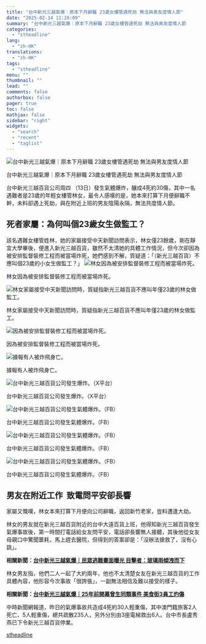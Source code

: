 ```yaml
---
title: "台中新光三越氣爆｜原本下月辭職 23歲女樓管遇死劫 無法與男友度情人節"
date: "2025-02-14 11:26:09"
summary: "台中新光三越氣爆｜原本下月辭職 23歲女樓管遇死劫 無法與男友度情人節       台中新光..."
categories:
  - "stheadline"
lang:
  - "zh-HK"
translations:
  - "zh-HK"
tags:
  - "stheadline"
menu: ""
thumbnail: ""
lead: ""
comments: false
authorbox: false
pager: true
toc: false
mathjax: false
sidebar: "right"
widgets:
  - "search"
  - "recent"
  - "taglist"
---
```


![台中新光三越氣爆｜原本下月辭職 23歲女樓管遇死劫 無法與男友度情人節](https://image.stheadline.com/f/680p0/0x0/100/none/efd50874d7f226654844b78403dc1441/stheadline/inewsmedia/20250214/_2025021411194526142.jpg)

台中新光三越氣爆｜原本下月辭職 23歲女樓管遇死劫 無法與男友度情人節




台中新光三越百貨公司周四 （13日）發生氣體爆炸，釀成4死約30傷，其中一名遇難者是23歲的年輕女樓管林女，最令人感嘆的是，她本來打算下月便辭職不幹，未料卻遇上死劫，與在附近上班的男友陰陽永隔，無法共度情人節。

死者家屬：為何叫個23歲女生做監工？
------------------

該名遇難女樓管姓林，她的家屬接受中天新聞訪問表示，林女僅23餘歲，剛在靜宜大學畢後，便進入新光三越百貨，雖然不太清她的具體工作情況，但今次卻因為被安排監督裝修工程而被當場炸死，她們感到不解，質疑道：「（新光三越百貨）不應叫個23歲的小女生做監工？」
 ![林女因為被安排監督裝修工程而被當場炸死。](https://image.hkhl.hk/f/1024p0/0x0/100/none/cd5f3948c325a7eb9115be06dc635091/2025-02/Screenshot_2025-02-13_at_11_41_50_PM.png)


林女因為被安排監督裝修工程而被當場炸死。



 ![林女家屬接受中天新聞訪問時，質疑指新光三越百貨不應叫年僅23歲的林女做監工。](https://image.hkhl.hk/f/1024p0/0x0/100/none/2ed13e8211c7cb90d49c47b81f0c1fc5/2025-02/Screenshot_2025-02-13_at_9_29_37_PM.png)


林女家屬接受中天新聞訪問時，質疑指新光三越百貨不應叫年僅23歲的林女做監工。



 ![因為被安排監督裝修工程而被當場炸死。](https://image.hkhl.hk/f/1024p0/0x0/100/none/27bf58e38db1dcfaa54d61e06e73adc7/2025-02/Screenshot_2025-02-13_at_11_15_55_PM.png)


因為被安排監督裝修工程而被當場炸死。



 ![據報有人被炸飛身亡。](https://image.hkhl.hk/f/1024p0/0x0/100/none/d7d877c1e9ade492313ee1e9f6f56a85/2025-02/13022025_039.jpeg)


據報有人被炸飛身亡。



 ![台中新光三越百貨公司發生爆炸。（X平台）](https://image.hkhl.hk/f/1024p0/0x0/100/none/732f6d865aa8efbf36597e6dccc9e662/2025-02/13022025_037_X.jpeg)


台中新光三越百貨公司發生爆炸。（X平台）



 ![台中新光三越百貨公司發生氣體爆炸。（FB）](https://image.hkhl.hk/f/1024p0/0x0/100/none/6f3f9ef64ac9745788244273bcd94616/2025-02/13022025_033_FB.jpg)


台中新光三越百貨公司發生氣體爆炸。（FB）



 ![台中新光三越百貨公司發生氣體爆炸。（FB）](https://image.hkhl.hk/f/1024p0/0x0/100/none/481af6f13653f6e2d6932aec3cf36c54/2025-02/13022025_031_FB.jpg)


台中新光三越百貨公司發生氣體爆炸。（FB）



 ![台中新光三越百貨公司發生氣體爆炸。（FB）](https://image.hkhl.hk/f/1024p0/0x0/100/none/441b97fed9bc79d780a362a222e9d6b0/2025-02/13022025_027.jpg)


台中新光三越百貨公司發生氣體爆炸。（FB）




男友在附近工作  致電問平安卻長響
-----------------

家屬又慨嘆，林女本來打算下月便向公司辭職，返回新竹老家，豈料遭逢大劫。

林女的男友就在新光三越百貨附近的台中大遠百貨上班，他得知新光三越百貨發生氣爆事故後，第一時間打電話給女友問平安，電話卻長響無人接聽，其後他從女友母親口中驚聞噩耗，馬上趕去醫院，但得到的答案卻是：「沒辦法搶救了，沒有心跳」。

**相關新聞：[台中新光三越氣爆｜民眾逃難畫面曝光 目擊者：玻璃雨傾洩而下](https://www.stheadline.com/china-taiwan/3428409/%E5%8F%B0%E4%B8%AD%E6%96%B0%E5%85%89%E4%B8%89%E8%B6%8A%E7%88%86%E7%82%B8%E6%B0%91%E7%9C%BE%E9%80%83%E9%9B%A3%E7%95%AB%E9%9D%A2%E6%9B%9D%E5%85%89-%E7%9B%AE%E6%93%8A%E8%80%85%E7%8E%BB%E7%92%83%E9%9B%A8%E5%82%BE%E6%B4%A9%E8%80%8C%E4%B8%8B)**

林女男友指，他們二人一起了大約兩年，他也不太清楚女友在新光三越百貨的工作具體內容，他形容今次事故「很誇張」，一副無法相信及難以接受的樣子。

**相關新聞：[台中新光三越氣爆｜25年前開幕曾生同類事件 美食街3員工灼傷](https://www.stheadline.com/china-taiwan/3428485/%E5%8F%B0%E4%B8%AD%E6%96%B0%E5%85%89%E4%B8%89%E8%B6%8A%E6%B0%A3%E7%88%8625%E5%B9%B4%E5%89%8D%E9%96%8B%E5%B9%95%E6%9B%BE%E7%94%9F%E5%90%8C%E9%A1%9E%E4%BA%8B%E4%BB%B6-%E7%BE%8E%E9%A3%9F%E8%A1%973%E5%93%A1%E5%B7%A5%E7%81%BC%E5%82%B7)**

中時新聞網報道，昨日的氣爆事故共造成4死約30人輕重傷，其中澳門籍旅客2人死亡、5人輕重傷，總共疏散235人，另外分別由3座電梯救出6人。台中市長盧秀燕已下令新光三越百貨停業。

[stheadline](https://std.stheadline.com/realtime/article/2052691/即時-中國-台中新光三越氣爆-原本下月辭職-23歲女樓管遇死劫-無法與男友度情人節)
